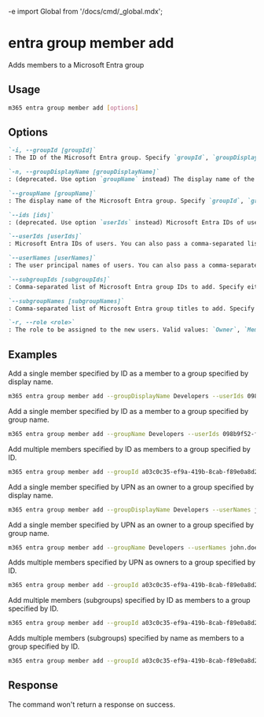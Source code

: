 -e <!-- DISCLAIMER: All secrets, passwords, and sensitive values in this document are examples only and not real credentials. -->
import Global from '/docs/cmd/_global.mdx';

# entra group member add

Adds members to a Microsoft Entra group

## Usage

```sh
m365 entra group member add [options]
```

## Options

```md definition-list
`-i, --groupId [groupId]`
: The ID of the Microsoft Entra group. Specify `groupId`, `groupDisplayName` or `groupName` but not multiple.

`-n, --groupDisplayName [groupDisplayName]`
: (deprecated. Use option `groupName` instead) The display name of the Microsoft Entra group. Specify `groupId`, `groupDisplayName` or `groupName` but not multiple.

`--groupName [groupName]`
: The display name of the Microsoft Entra group. Specify `groupId`, `groupDisplayName` or `groupName` but not multiple.

`--ids [ids]`
: (deprecated. Use option `userIds` instead) Microsoft Entra IDs of users. You can also pass a comma-separated list of IDs. Specify either `ids`, `userIds`,`userNames`, `subgroupIds`, or `subgroupNames` but not multiple.

`--userIds [userIds]`
: Microsoft Entra IDs of users. You can also pass a comma-separated list of IDs. Specify either `ids`, `userIds`,`userNames`, `subgroupIds`, or `subgroupNames` but not multiple.

`--userNames [userNames]`
: The user principal names of users. You can also pass a comma-separated list of UPNs. Specify either `ids`, `userIds`,`userNames`, `subgroupIds`, or `subgroupNames` but not multiple.

`--subgroupIds [subgroupIds]`
: Comma-separated list of Microsoft Entra group IDs to add. Specify either `ids`, `userIds`,`userNames`, `subgroupIds`, or `subgroupNames` but not multiple.

`--subgroupNames [subgroupNames]`
: Comma-separated list of Microsoft Entra group titles to add. Specify either `ids`, `userIds`,`userNames`, `subgroupIds`, or `subgroupNames` but not multiple.

`-r, --role <role>`
: The role to be assigned to the new users. Valid values: `Owner`, `Member`.
```

<Global />

## Examples

Add a single member specified by ID as a member to a group specified by display name.

```sh
m365 entra group member add --groupDisplayName Developers --userIds 098b9f52-f48c-4401-819f-29c33794c3f5 --role Member
```

Add a single member specified by ID as a member to a group specified by group name.

```sh
m365 entra group member add --groupName Developers --userIds 098b9f52-f48c-4401-819f-29c33794c3f5 --role Member
```

Add multiple members specified by ID as members to a group specified by ID.

```sh
m365 entra group member add --groupId a03c0c35-ef9a-419b-8cab-f89e0a8d2d2a --userIds "098b9f52-f48c-4401-819f-29c33794c3f5,f1e06e31-3abf-4746-83c2-1513d71f38b8" --role Member
```

Add a single member specified by UPN as an owner to a group specified by display name.

```sh
m365 entra group member add --groupDisplayName Developers --userNames john.doe@contoso.com --role Owner
```

Add a single member specified by UPN as an owner to a group specified by group name.

```sh
m365 entra group member add --groupName Developers --userNames john.doe@contoso.com --role Owner
```

Adds multiple members specified by UPN as owners to a group specified by ID.

```sh
m365 entra group member add --groupId a03c0c35-ef9a-419b-8cab-f89e0a8d2d2a --userNames "john.doe@contoso.com,adele.vance@contoso.com" --role Owner
```

Add multiple members (subgroups) specified by ID as members to a group specified by ID.

```sh
m365 entra group member add --groupId a03c0c35-ef9a-419b-8cab-f89e0a8d2d2a --subgroupIds "098b9f52-f48c-4401-819f-29c33794c3f5,f1e06e31-3abf-4746-83c2-1513d71f38b8" --role Member
```

Adds multiple members (subgroups) specified by name as members to a group specified by ID.

```sh
m365 entra group member add --groupId a03c0c35-ef9a-419b-8cab-f89e0a8d2d2a --subgroupNames "Developers,Human Resources" --role Member
```

## Response

The command won't return a response on success.
